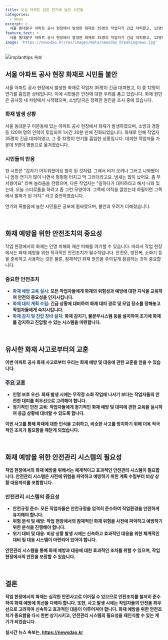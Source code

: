 ```yaml
---
title: 도심 아파트 검은 연기에 놀란 시민들
categories:
  - News
excerpt: >
  서울 동대문구 아파트 공사 현장에서 발생한 화재로 35명의 작업자가 긴급 대피했고, 12명이 연기를 흡입한 상태로 병원으로 옮겨졌습니다. 소방과 경찰은 1시간 30분 만에 진화했으며, 화재의 원인은 공사장 내 차량에서 발생한 것으로 알려졌습니다. 현재 소방당국은 원인을 조사 중에 있습니다.
feature_text: >
  서울 동대문구 아파트 공사 현장에서 발생한 화재로 35명의 작업자가 긴급 대피했고, 12명이 연기를 흡입한 상태로 병원으로 옮겨졌습니다. 소방과 경찰은 1시간 30분 만에 진화했으며, 화재의 원인은 공사장 내 차량에서 발생한 것으로 알려졌습니다. 현재 소방당국은 원인을 조사 중에 있습니다.
image: 'https://newsdao.kr/res/images/meta/newsdao_breakingnews.jpg'
---
```


<p><img src="https://newsdao.kr/res/images/meta/newsdao_breakingnews.jpg" alt="implanttips 속보" /></p>

<h2>서울 아파트 공사 현장 화재로 시민들 불안</h2>

<p>서울 아파트 공사 현장에서 발생한 화재로 작업자 35명이 긴급 대피했고, 이 중 12명이 연기를 흡입한 상태입니다. 이에 시민들은 안전에 대한 우려를 품고 있습니다. 화재 원인은 공사장 내 차량에서 시작됐으며, 소방당국은 정확한 원인을 조사 중에 있습니다.</p>

<h3>화재 발생 상황</h3>

<p>서울 동대문구 이문동에 있는 아파트 공사 현장에서 화재가 발생하였으며, 소방과 경찰 등 120여 명의 인력이 투입되어 1시간 30분 만에 진화되었습니다. 화재로 인해 작업자 35명이 긴급 대피하였고, 그 중 12명이 연기를 흡입한 상황입니다. 대피한 작업자들 가운데 5명이 병원으로 옮겨졌습니다.</p>

<h3>시민들의 반응</h3>

<p>한 시민은 "갑자기 어두워졌어요 밤이 된 것처럼. 그래서 비가 오려나 그러고 나와봤더니 엄청 연기가 많이 나면서 펑펑펑 터지고 막 그러더라고요. 냄새는 많이 났어요. 좀 무서웠어요" 라며 놀라움을 전했으며, 다른 작업자는 "일하다가 대피하라고 해서 나와 있는데. 오늘 스티로폼을 하려고 좀 그런 모양이야. 그쪽에 야적을 깔았는데 하필이면 그쪽에서 발화가 된 거지." 라고 증언하였습니다.</p>

<p>연기와 폭발음에 놀란 시민들은 공포에 휩싸였으며, 불안과 우려가 더해졌습니다. </p>

<p data-ke-size="size16">&nbsp;</p>

<h2>화재 예방을 위한 안전조치의 중요성</h2>

<p>작업 현장에서의 화재는 인명 피해와 재산 피해를 야기할 수 있습니다. 따라서 작업 현장에서는 화재 예방을 위한 적극적인 안전조치가 필수적입니다. 안전모, 방진복, 소화기 등을 준비하고 사용하는 것은 물론, 잠재적인 화재 원인을 주의깊게 점검하는 것이 중요합니다.</p>

<h3>중요한 안전조치</h3>

<ul>
<li><b><span style="color: #1a5490;">화재 예방 교육 실시</span><b>: 모든 작업자들에게 화재의 위험성과 예방에 대한 지식을 교육하여 안전의 중요성을 인지시킵니다.</li>
<li><b><span style="color: #1a5490;">화재 대피 계획 수립</span><b>: 긴급 상황에 대비하여 화재 대피 경로 및 모임 장소를 정해놓고 작업자들에게 숙지시킵니다.</li>
<li><b><span style="color: #1a5490;">화재 감지 및 진압 장비 설치</span><b>: 화재 감지기, 물분무시스템 등을 설치하여 조기에 화재를 감지하고 진압할 수 있는 시스템을 마련합니다.</li>
</ul>

<p data-ke-size="size16">&nbsp;</p>

<h2>유사한 화재 사고로부터의 교훈</h2>

<p>이번 아파트 공사 화재 사고로부터 우리는 화재 예방 및 대응에 관한 교훈을 얻을 수 있습니다.</p>

<h3><b><span style="background-color: #21538527;">주요 교훈</span></b></h3>

<ul>
<li><b>인명 보호 우선</b>: 화재 발생 시에는 무작정 소화 작업에 나서기 보다는 작업자들의 안전한 대피를 최우선으로 고려해야 합니다.</li>
<li><b>정기적인 안전 교육</b>: 작업자들에게 정기적인 화재 예방 및 대피에 관한 교육을 실시하여 응급 상황에 대비할 수 있도록 합니다.</li>
</ul>

<p>이번 사고를 통해 화재에 대한 인식을 고취하고, 비슷한 사고를 방지하기 위해 더욱 적극적인 조치가 필요함을 깨닫게 되었습니다. </p>

<p data-ke-size="size16">&nbsp;</p>

<h2>화재 예방을 위한 안전관리 시스템의 필요성</h2>

<p>작업 현장에서의 화재 예방을 위해서는 체계적이고 효과적인 안전관리 시스템이 필요합니다. 안전관리 시스템은 사전에 위험을 파악하고 예방하기 위한 계획 수립부터 비상 상황 대응까지를 포함합니다.</p>

<h3>안전관리 시스템의 중요성</h3>

<ul>
<li>안전규정 준수: 모든 작업자들은 안전규정을 엄격히 준수하여 작업환경을 안전하게 유지해야 합니다.</li>
<li>위험 분석 및 예방: 작업 현장에서의 잠재적인 화재 위험을 사전에 파악하고 예방하기 위한 분석을 진행해야 합니다.</li>
<li>위기 대비 및 대응: 비상 상황 발생 시에는 신속하고 효과적인 대응을 위한 체계적인 대비 및 대응 시스템이 마련되어 있어야 합니다.</li>
</ul>

<p>안전관리 시스템을 통해 화재 예방과 대응에 대한 효과적인 조치를 취할 수 있으며, 작업 현장에서의 안전을 보장할 수 있습니다.</p>

<p data-ke-size="size16">&nbsp;</p>

<h2>결론</h2>

<p>작업 현장에서의 화재는 심각한 안전사고로 이어질 수 있으므로 안전조치를 철저히 준수하여 화재 예방에 최선을 다해야 합니다. 또한, 사고 발생 시에는 작업자들의 안전을 최우선으로 고려하여 신속하고 효과적인 대응이 이루어져야 합니다. 화재 예방을 위한 안전조치가 중요함을 다시 한번 상기시키고, 안전관리 시스템의 필요성을 재인식할 수 있는 계기가 되었습니다. </p>
실시간 뉴스 속보는, <a href="https://newsdao.kr" rel="dofollow">https://newsdao.kr</a>


